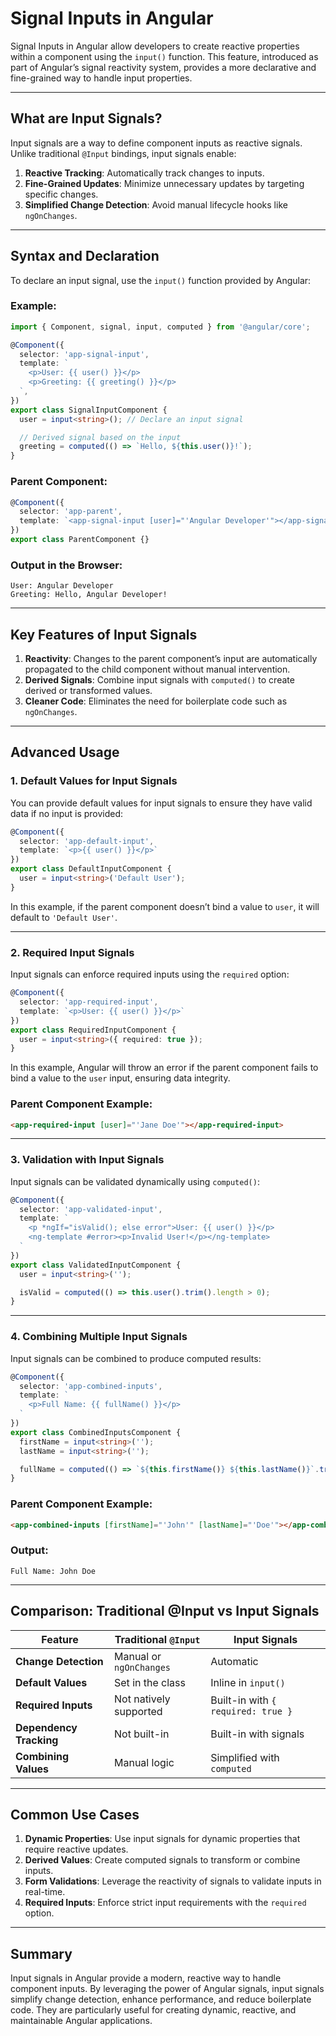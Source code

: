 # Signal Inputs in Angular

Signal Inputs in Angular allow developers to create reactive properties within a component using the `input()` function. This feature, introduced as part of Angular’s signal reactivity system, provides a more declarative and fine-grained way to handle input properties.

---

## What are Input Signals?
Input signals are a way to define component inputs as reactive signals. Unlike traditional `@Input` bindings, input signals enable:
1. **Reactive Tracking**: Automatically track changes to inputs.
2. **Fine-Grained Updates**: Minimize unnecessary updates by targeting specific changes.
3. **Simplified Change Detection**: Avoid manual lifecycle hooks like `ngOnChanges`.

---

## Syntax and Declaration
To declare an input signal, use the `input()` function provided by Angular:

### Example:
```typescript
import { Component, signal, input, computed } from '@angular/core';

@Component({
  selector: 'app-signal-input',
  template: `
    <p>User: {{ user() }}</p>
    <p>Greeting: {{ greeting() }}</p>
  `,
})
export class SignalInputComponent {
  user = input<string>(); // Declare an input signal

  // Derived signal based on the input
  greeting = computed(() => `Hello, ${this.user()}!`);
}
```

### Parent Component:
```typescript
@Component({
  selector: 'app-parent',
  template: `<app-signal-input [user]="'Angular Developer'"></app-signal-input>`
})
export class ParentComponent {}
```

### Output in the Browser:
```plaintext
User: Angular Developer
Greeting: Hello, Angular Developer!
```

---

## Key Features of Input Signals

1. **Reactivity**: Changes to the parent component’s input are automatically propagated to the child component without manual intervention.
2. **Derived Signals**: Combine input signals with `computed()` to create derived or transformed values.
3. **Cleaner Code**: Eliminates the need for boilerplate code such as `ngOnChanges`.

---

## Advanced Usage

### 1. Default Values for Input Signals
You can provide default values for input signals to ensure they have valid data if no input is provided:

```typescript
@Component({
  selector: 'app-default-input',
  template: `<p>{{ user() }}</p>`
})
export class DefaultInputComponent {
  user = input<string>('Default User');
}
```

In this example, if the parent component doesn’t bind a value to `user`, it will default to `'Default User'`.

---

### 2. Required Input Signals
Input signals can enforce required inputs using the `required` option:

```typescript
@Component({
  selector: 'app-required-input',
  template: `<p>User: {{ user() }}</p>`
})
export class RequiredInputComponent {
  user = input<string>({ required: true });
}
```

In this example, Angular will throw an error if the parent component fails to bind a value to the `user` input, ensuring data integrity.

### Parent Component Example:
```html
<app-required-input [user]="'Jane Doe'"></app-required-input>
```

---

### 3. Validation with Input Signals
Input signals can be validated dynamically using `computed()`:

```typescript
@Component({
  selector: 'app-validated-input',
  template: `
    <p *ngIf="isValid(); else error">User: {{ user() }}</p>
    <ng-template #error><p>Invalid User!</p></ng-template>
  `
})
export class ValidatedInputComponent {
  user = input<string>('');

  isValid = computed(() => this.user().trim().length > 0);
}
```

---

### 4. Combining Multiple Input Signals
Input signals can be combined to produce computed results:

```typescript
@Component({
  selector: 'app-combined-inputs',
  template: `
    <p>Full Name: {{ fullName() }}</p>
  `
})
export class CombinedInputsComponent {
  firstName = input<string>('');
  lastName = input<string>('');

  fullName = computed(() => `${this.firstName()} ${this.lastName()}`.trim());
}
```

### Parent Component Example:
```html
<app-combined-inputs [firstName]="'John'" [lastName]="'Doe'"></app-combined-inputs>
```

### Output:
```plaintext
Full Name: John Doe
```

---

## Comparison: Traditional @Input vs Input Signals

| Feature                     | Traditional `@Input` | Input Signals             |
|-----------------------------|----------------------|---------------------------|
| **Change Detection**        | Manual or `ngOnChanges` | Automatic                 |
| **Default Values**          | Set in the class     | Inline in `input()`       |
| **Required Inputs**         | Not natively supported | Built-in with `{ required: true }` |
| **Dependency Tracking**     | Not built-in         | Built-in with signals     |
| **Combining Values**        | Manual logic         | Simplified with `computed`|

---

## Common Use Cases

1. **Dynamic Properties**: Use input signals for dynamic properties that require reactive updates.
2. **Derived Values**: Create computed signals to transform or combine inputs.
3. **Form Validations**: Leverage the reactivity of signals to validate inputs in real-time.
4. **Required Inputs**: Enforce strict input requirements with the `required` option.

---

## Summary
Input signals in Angular provide a modern, reactive way to handle component inputs. By leveraging the power of Angular signals, input signals simplify change detection, enhance performance, and reduce boilerplate code. They are particularly useful for creating dynamic, reactive, and maintainable Angular applications.


